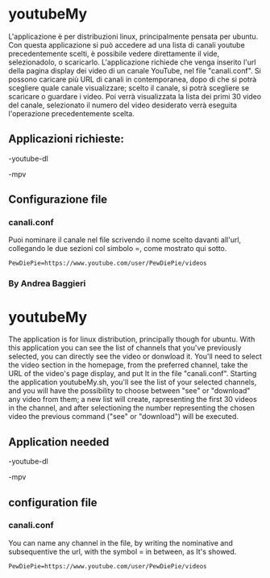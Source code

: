 # youtubeMy

L'applicazione è per distribuzioni linux, principalmente pensata per ubuntu. Con questa applicazione si può accedere ad una lista di canali youtube precedentemente scelti, è possibile vedere direttamente il vide, selezionadolo, o scaricarlo. L'applicazione richiede che venga inserito l'url della pagina display dei video di un canale YouTube, nel file "canali.conf". Si possono caricare più URL di canali in contemporanea, dopo di che si potrà scegliere quale canale visualizzare; scelto il canale, si potrà scegliere se scaricare o guardare i video. Poi verrà visualizzata la lista dei primi 30 video del canale, selezionato il numero del video desiderato verrà eseguita l'operazione precedentemente scelta.

## Applicazioni richieste:
-youtube-dl

-mpv 

## Configurazione file

### canali.conf
Puoi nominare il canale nel file scrivendo il nome scelto davanti all'url, collegando le due sezioni col simbolo =, come mostrato qui sotto.
```
PewDiePie=https://www.youtube.com/user/PewDiePie/videos
```

### By Andrea Baggieri

# youtubeMy

The application is for linux distribution, principally though for ubuntu. With this application you can see the list of channels  that you've previously selected, you can directly see the video or donwload it. You'll need to select the video section in the homepage, from the preferred channel, take the URL of the video's page display, and put It in the file "canali.conf". 
Starting the application youtubeMy.sh, you'll see the list of your selected channels, and you will have the possibility to choose between "see" or "download" any video from them; a new list will create, rapresenting the first 30 videos in the channel, and after selectioning the number representing the chosen video the previous command ("see" or "download") will be executed.

## Application needed 
-youtube-dl

-mpv

## configuration file

### canali.conf
You can name any channel in the file, by writing the nominative and subsequentive the url, with the symbol = in between, as It's showed.
```
PewDiePie=https://www.youtube.com/user/PewDiePie/videos
```
